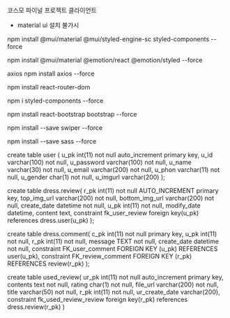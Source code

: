 코스모 파이널 프로젝트 클라이언트

- material ui 설치 불가시

npm install @mui/material @mui/styled-engine-sc styled-components --force

npm install @mui/material @emotion/react @emotion/styled --force

<!-- 사진 관련 (unsplash 가입, 키 필요)
npx create-react-app unsplash -->

axios
npm install axios --force

npm install react-router-dom

npm i styled-components --force

npm install react-bootstrap bootstrap --force

npm install --save swiper --force

npm install --save sass --force

create table user (
u_pk int(11) not null auto_increment primary key,
u_id varchar(100) not null,
u_password varchar(100) not null,
u_name varchar(30) not null,
u_email varchar(200) not null,
u_phon varchar(11) not null,
u_gender char(1) not null,
u_imgurl varchar(200)
);

create table dress.review(
r_pk int(11) not null AUTO_INCREMENT primary key,
top_img_url varchar(200) not null,
bottom_img_url varchar(200) not null,
create_date datetime not null,
u_pk int(11) not null,
modify_date datetime,
content text,
constraint fk_user_review foreign key(u_pk) references dress.user(u_pk)
);

create table dress.comment(
c_pk int(11) not null primary key,
u_pk int(11) not null,
r_pk int(11) not null,
message TEXT not null,
create_date datetime not null,
constraint FK_user_comment FOREIGN KEY (u_pk) REFERENCES user(u_pk),
constraint FK_review_comment FOREIGN KEY (r_pk) REFERENCES review(r_pk)
);

create table used_review(
ur_pk int(11) not null auto_increment primary key,
contents text not null,
rating char(1) not null,
file_url varchar(200) not null,
title varchar(50) not null,
r_pk int(11) not null,
ur_create_date varchar(200),
constraint fk_used_review_review foreign key(r_pk) references dress.review(r_pk)
)
